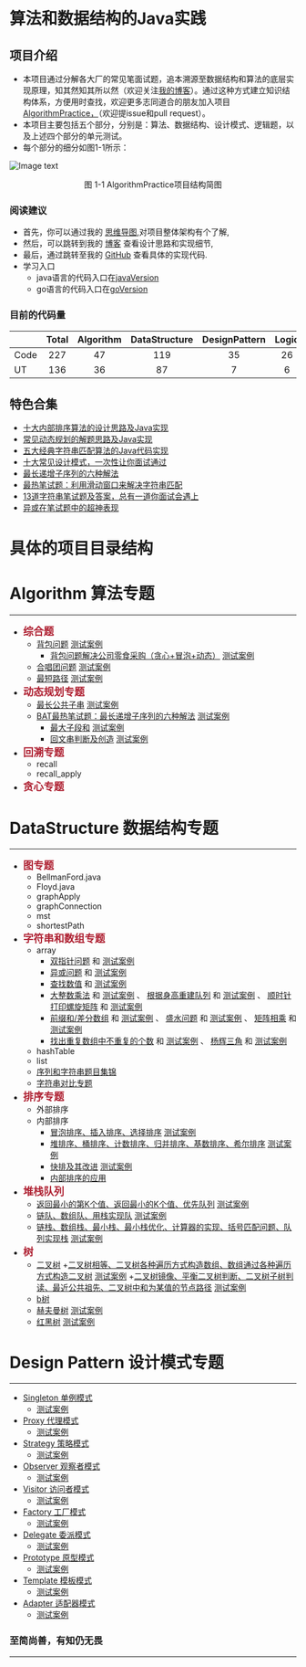 <h1> 算法和数据结构的Java实践  </h1>
 
## 项目介绍
+ 本项目通过分解各大厂的常见笔面试题，追本溯源至数据结构和算法的底层实现原理，知其然知其所以然（欢迎关注[我的博客](https://blog.csdn.net/ljfirst)）。通过这种方式建立知识结构体系，方便用时查找，欢迎更多志同道合的朋友加入项目[AlgorithmPractice，](https://github.com/ljfirst/AlgorithmPractice)（欢迎提issue和pull request）。
+ 本项目主要包括五个部分，分别是：算法、数据结构、设计模式、逻辑题，以及上述四个部分的单元测试。
+ 每个部分的细分如图1-1所示：

![Image text](https://github.com/ljfirst/AlgorithmPractice/blob/master/resource/ProjectArchitecture.png)
<center>图 1-1 AlgorithmPractice项目结构简图</center>

### 阅读建议
+ 首先，你可以通过我的 [思维导图](https://www.processon.com/mindmap/5cbb5fcae4b09b16ffc06360),对项目整体架构有个了解,
+ 然后，可以跳转到我的 [博客](https://blog.csdn.net/ljfirst) 查看设计思路和实现细节,
+ 最后，通过跳转至我的 [GitHub](https://github.com/ljfirst/Algorithm) 查看具体的实现代码.
+ 学习入口
  + java语言的代码入口在[javaVersion](https://github.com/ljfirst/AlgorithmPractice/tree/master/javaVersion)
  + go语言的代码入口在[goVersion](https://github.com/ljfirst/AlgorithmPractice/tree/master/goVersion)

### 目前的代码量
|             | Total  | Algorithm | DataStructure | DesignPattern |  Logic  |
| --------  |:-----:   |  :----:   |   :-----:     |    :-----:    | :-----: |
| Code   |  227   |    47     |      119       |     35        |   26    |
| UT       |  136   |    36     |      87       |     7         |   6     |

## 特色合集
+ [十大内部排序算法的设计思路及Java实现](https://blog.csdn.net/ljfirst/article/details/102762758)
+ [常见动态规划的解题思路及Java实现](https://blog.csdn.net/ljfirst/article/details/103082359)
+ [五大经典字符串匹配算法的Java代码实现](https://blog.csdn.net/ljfirst/article/details/104448266)
+ [十大常见设计模式，一次性让你面试通过](https://blog.csdn.net/ljfirst/article/details/105470727)
+ [最长递增子序列的六种解法](https://blog.csdn.net/ljfirst/article/details/106596812)
+ [最热笔试题：利用滑动窗口来解决字符串匹配](https://blog.csdn.net/ljfirst/article/details/106972100)
+ [13道字符串笔试题及答案，总有一道你面试会遇上](https://blog.csdn.net/ljfirst/article/details/106975010)
+ [异或在笔试题中的超神表现](https://blog.csdn.net/ljfirst/article/details/108328921)

# 具体的项目目录结构

# Algorithm 算法专题
 ****
+ <font color=#Af2233 size=4 >**综合题**</font>
  + [背包问题](https://github.com/ljfirst/AlgorithmPractice/tree/master/javaVersion/Algorithm/comprehensive/backpack) [测试案例]()
    + [背包问题解决公司零食采购（贪心+冒泡+动态）](https://blog.csdn.net/ljfirst/article/details/107498635) [测试案例]()
  + [合唱团问题](https://github.com/ljfirst/AlgorithmPractice/tree/master/javaVersion/Algorithm/comprehensive/choir) [测试案例]()
  + [最短路径](https://github.com/ljfirst/AlgorithmPractice/tree/master/javaVersion/Algorithm/comprehensive/shortestDeliveryPath) [测试案例]()
+ <font color=#Af2233 size=4 >**动态规划专题**</font>
  + [最长公共子串](https://github.com/ljfirst/AlgorithmPractice/tree/master/javaVersion/Algorithm/dynamic/dynamicPrimary/lcs) [测试案例]()
  + [BAT最热笔试题：最长递增子序列的六种解法](https://blog.csdn.net/ljfirst/article/details/106596812) [测试案例]()
    + [最大子段和](https://github.com/ljfirst/AlgorithmPractice/tree/master/javaVersion/Algorithm/dynamic/dynamicPrimary/lss) [测试案例]()
    + [回文串判断及创造](https://github.com/ljfirst/AlgorithmPractice/tree/master/javaVersion/Algorithm/dynamic/dynamicPrimary/palindrome) [测试案例]()
+ <font color=#Af2233 size=4 >**回溯专题**</font>
  + recall
  + recall_apply
+ <font color=#Af2233 size=4 >**贪心专题**</font>

# DataStructure 数据结构专题
 ****
+ <font color=#Af2233 size=4 >**图专题**</font>
  + BellmanFord.java
  + Floyd.java
  + graphApply
  + graphConnection
  + mst
  + shortestPath
+ <font color=#Af2233 size=4 >**字符串和数组专题**</font>
    + array
      + [双指针问题](https://github.com/ljfirst/AlgorithmPractice/tree/master/javaVersion/DataStructure/stringANDline/array/doublePoint) 和 [测试案例](https://github.com/ljfirst/AlgorithmPractice/tree/master/javaVersion/UnitTest/DatastructureTest/stringANDlineTest/arrayTest/doublePointTest)
      + [异或问题](https://github.com/ljfirst/AlgorithmPractice/tree/master/javaVersion/DataStructure/stringANDline/array/exclusiveor) 和 [测试案例](https://github.com/ljfirst/AlgorithmPractice/tree/master/javaVersion/UnitTest/DatastructureTest/stringANDlineTest/arrayTest/exclusiveorTest)
      + [查找数值](https://github.com/ljfirst/AlgorithmPractice/tree/master/javaVersion/DataStructure/stringANDline/array/findValue) 和 [测试案例](https://github.com/ljfirst/AlgorithmPractice/tree/master/javaVersion/UnitTest/DatastructureTest/stringANDlineTest/arrayTest/findValueTest)
      + [大整数乘法](https://github.com/ljfirst/AlgorithmPractice/tree/master/javaVersion/DataStructure/stringANDline/array/BigIntegersMulti.java) 和 [测试案例](https://github.com/ljfirst/AlgorithmPractice/tree/master/javaVersion/UnitTest/DatastructureTest/stringANDlineTest/arrayTest/BigIntegersMultiTest.java) 、 [根据身高重建队列](https://github.com/ljfirst/AlgorithmPractice/tree/master/javaVersion/DataStructure/stringANDline/array/BuildTeambyTall.java) 和 [测试案例](https://github.com/ljfirst/AlgorithmPractice/tree/master/javaVersion/UnitTest/DatastructureTest/stringANDlineTest/arrayTest/BuildTeambyTallTest.java) 、 [顺时针打印螺旋矩阵](https://github.com/ljfirst/AlgorithmPractice/tree/master/javaVersion/DataStructure/stringANDline/array/ClockwiseSpiralMatrix.java) 和 [测试案例](https://github.com/ljfirst/AlgorithmPractice/tree/master/javaVersion/UnitTest/DatastructureTest/stringANDlineTest/arrayTest/ClockwiseSpiralMatrixTest.java)
      + [前缀和/差分数组](https://github.com/ljfirst/AlgorithmPractice/tree/master/javaVersion/DataStructure/stringANDline/array/DiffArray.java) 和 [测试案例](https://github.com/ljfirst/AlgorithmPractice/tree/master/javaVersion/UnitTest/DatastructureTest/stringANDlineTest/arrayTest/DiffArrayTest.java) 、 [盛水问题](https://github.com/ljfirst/AlgorithmPractice/tree/master/javaVersion/DataStructure/stringANDline/array/HoldWater1.java) 和 [测试案例](https://github.com/ljfirst/AlgorithmPractice/tree/master/javaVersion/UnitTest/DatastructureTest/stringANDlineTest/arrayTest/HoldWater1Test.java) 、 [矩阵相乘](https://github.com/ljfirst/AlgorithmPractice/tree/master/javaVersion/DataStructure/stringANDline/array/Matrix_Multiply.java) 和 [测试案例](https://github.com/ljfirst/AlgorithmPractice/tree/master/javaVersion/UnitTest/DatastructureTest/stringANDlineTest/arrayTest/Matrix_MultiplyTest.java)
      + [找出重复数组中不重复的个数](https://github.com/ljfirst/AlgorithmPractice/tree/master/javaVersion/DataStructure/stringANDline/array) 和 [测试案例](https://github.com/ljfirst/AlgorithmPractice/tree/master/javaVersion/UnitTest/DatastructureTest/stringANDlineTest/arrayTest) 、 [杨辉三角](https://github.com/ljfirst/AlgorithmPractice/tree/master/javaVersion/DataStructure/stringANDline/array/YHtriangle.java) 和 [测试案例](https://github.com/ljfirst/AlgorithmPractice/tree/master/javaVersion/UnitTest/DatastructureTest/stringANDlineTest/arrayTest/YHtriangleTest.java)
    + hashTable
    + list
    + [序列和字符串题目集锦](https://github.com/ljfirst/AlgorithmPractice/tree/master/javaVersion/DataStructure/stringANDline/sequenceANDstring)
    + [字符串对比专题](https://github.com/ljfirst/AlgorithmPractice/tree/master/javaVersion/DataStructure/stringANDline/stringCompare)
+ <font color=#Af2233 size=4 >**排序专题**</font>
    + 外部排序
    + 内部排序
      + [冒泡排序、插入排序、选择排序](https://github.com/ljfirst/AlgorithmPractice/tree/master/javaVersion/DataStructure/sort/innerSort/innerSortRealize) [测试案例]()
      + [堆排序、桶排序、计数排序、归并排序、基数排序、希尔排序](https://github.com/ljfirst/AlgorithmPractice/tree/master/javaVersion/DataStructure/sort/innerSort/innerSortRealize) [测试案例]()
      + [快排及其改进](https://github.com/ljfirst/AlgorithmPractice/tree/master/javaVersion/DataStructure/sort/innerSort/innerSortRealize) [测试案例]()
      + [内部排序的应用](https://github.com/ljfirst/AlgorithmPractice/tree/master/javaVersion/DataStructure/sort/innerSort/innerSortApply)
+ <font color=#Af2233 size=4 >**堆栈队列**</font>
    + [返回最小的第K个值、返回最小的K个值、优先队列](https://github.com/ljfirst/AlgorithmPractice/tree/master/javaVersion/DataStructure/stackHeapQueue/heap) [测试案例]()
    + [链队、数组队、用栈实现队](https://github.com/ljfirst/AlgorithmPractice/tree/master/javaVersion/DataStructure/stackHeapQueue/queue) [测试案例]()
    + [链栈、数组栈、最小栈、最小栈优化、计算器的实现、括号匹配问题、队列实现栈](https://github.com/ljfirst/AlgorithmPractice/tree/master/javaVersion/DataStructure/stackHeapQueue/heap) [测试案例]()
+ <font color=#Af2233 size=4 >**树**</font>
    + [二叉树]()
      +[二叉树相等、二叉树各种遍历方式构造数组、数组通过各种遍历方式构造二叉树]() [测试案例]()
      +[二叉树镜像、平衡二叉树判断、二叉树子树判读、最近公共祖先、二叉树中和为某值的节点路径]() [测试案例]()
    + [b树]()
    + [赫夫曼树]() [测试案例]()
    + [红黑树]() [测试案例]()

# Design Pattern 设计模式专题
 ****
  + [Singleton 单例模式](https://github.com/ljfirst/AlgorithmPractice/tree/master/javaVersion/DesignPattern/single) 
    + [测试案例](https://github.com/ljfirst/AlgorithmPractice/tree/master/javaVersion/UnitTest/DesignPatternTest/singleTest)
  + [Proxy 代理模式](https://github.com/ljfirst/AlgorithmPractice/tree/master/javaVersion/DesignPattern/proxy) 
    + [测试案例](https://github.com/ljfirst/AlgorithmPractice/tree/master/javaVersion/UnitTest/DesignPatternTest/proxyTest)
  + [Strategy 策略模式](https://github.com/ljfirst/AlgorithmPractice/tree/master/javaVersion/DesignPattern/strategy) 
    + [测试案例](https://github.com/ljfirst/AlgorithmPractice/tree/master/javaVersion/UnitTest/DesignPatternTest/strategyTest)
  + [Observer 观察者模式](https://github.com/ljfirst/AlgorithmPractice/tree/master/javaVersion/DesignPattern/observer) 
    + [测试案例](https://github.com/ljfirst/AlgorithmPractice/tree/master/javaVersion/UnitTest/DesignPatternTest/observerTest)
  + [Visitor 访问者模式](https://github.com/ljfirst/AlgorithmPractice/tree/master/javaVersion/DesignPattern/visitor) 
    + [测试案例](https://github.com/ljfirst/AlgorithmPractice/tree/master/javaVersion/UnitTest/DesignPatternTest)
  + [Factory 工厂模式](https://github.com/ljfirst/AlgorithmPractice/tree/master/javaVersion/DesignPattern/factory) 
    + [测试案例](https://github.com/ljfirst/AlgorithmPractice/tree/master/javaVersion/UnitTest/DesignPatternTest)
  + [Delegate 委派模式](https://github.com/ljfirst/AlgorithmPractice/tree/master/javaVersion/DesignPattern) 
    + [测试案例](https://github.com/ljfirst/AlgorithmPractice/tree/master/javaVersion/UnitTest/DesignPatternTest)
  + [Prototype 原型模式](https://github.com/ljfirst/AlgorithmPractice/tree/master/javaVersion/DesignPattern) 
    + [测试案例](https://github.com/ljfirst/AlgorithmPractice/tree/master/javaVersion/UnitTest/DesignPatternTest)
  + [Template 模板模式](https://github.com/ljfirst/AlgorithmPractice/tree/master/javaVersion/DesignPattern) 
    + [测试案例](https://github.com/ljfirst/AlgorithmPractice/tree/master/javaVersion/UnitTest/DesignPatternTest)
  + [Adapter 适配器模式](https://github.com/ljfirst/AlgorithmPractice/tree/master/javaVersion/DesignPattern) 
    + [测试案例](https://github.com/ljfirst/AlgorithmPractice/tree/master/javaVersion/UnitTest/DesignPatternTest)
  
### 至简尚善，有知仍无畏
---
